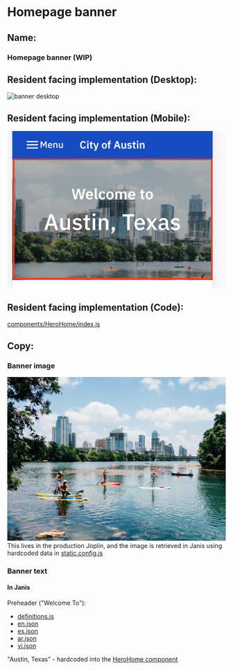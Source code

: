 # Homepage banner

## Name:

### Homepage banner (WIP)

## Resident facing implementation (Desktop):

![banner desktop](homepage_banner/desktop.png)

## Resident facing implementation (Mobile):

![banner mobile](homepage_banner/mobile.png)

## Resident facing implementation (Code):

[components/HeroHome/index.js](https://github.com/cityofaustin/janis/blob/master/src/components/HeroHome/index.js)

## Copy:

### Banner image

![banner image](homepage_banner/banner-image.jpg)
This lives in the production Joplin, and the image is retrieved in Janis using hardcoded data in [static.config.js](https://github.com/cityofaustin/janis/blob/ec7a30a7c066d59c325f8822db30e098f16e09a8/static.config.js#L71)

### Banner text

#### In Janis

Preheader ("Welcome To"):

- [definitions.js](https://github.com/cityofaustin/janis/blob/ec7a30a7c066d59c325f8822db30e098f16e09a8/src/js/i18n/definitions.js#L62)
- [en.json](https://github.com/cityofaustin/janis/blob/ec7a30a7c066d59c325f8822db30e098f16e09a8/src/js/i18n/locales/en.json#L32)
- [es.json](https://github.com/cityofaustin/janis/blob/ec7a30a7c066d59c325f8822db30e098f16e09a8/src/js/i18n/locales/es.json#L33)
- [ar.json](https://github.com/cityofaustin/janis/blob/ec7a30a7c066d59c325f8822db30e098f16e09a8/src/js/i18n/locales/ar.json#L32)
- [vi.json](https://github.com/cityofaustin/janis/blob/ec7a30a7c066d59c325f8822db30e098f16e09a8/src/js/i18n/locales/vi.json#L32)

"Austin, Texas" - hardcoded into the [HeroHome component](https://github.com/cityofaustin/janis/blob/ec7a30a7c066d59c325f8822db30e098f16e09a8/src/components/HeroHome/index.js#L18)
